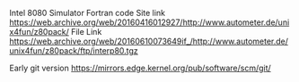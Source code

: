 Intel 8080 Simulator Fortran code
Site link
https://web.archive.org/web/20160416012927/http://www.autometer.de/unix4fun/z80pack/
File Link
https://web.archive.org/web/20160610073649if_/http://www.autometer.de/unix4fun/z80pack/ftp/interp80.tgz

Early git version
https://mirrors.edge.kernel.org/pub/software/scm/git/
